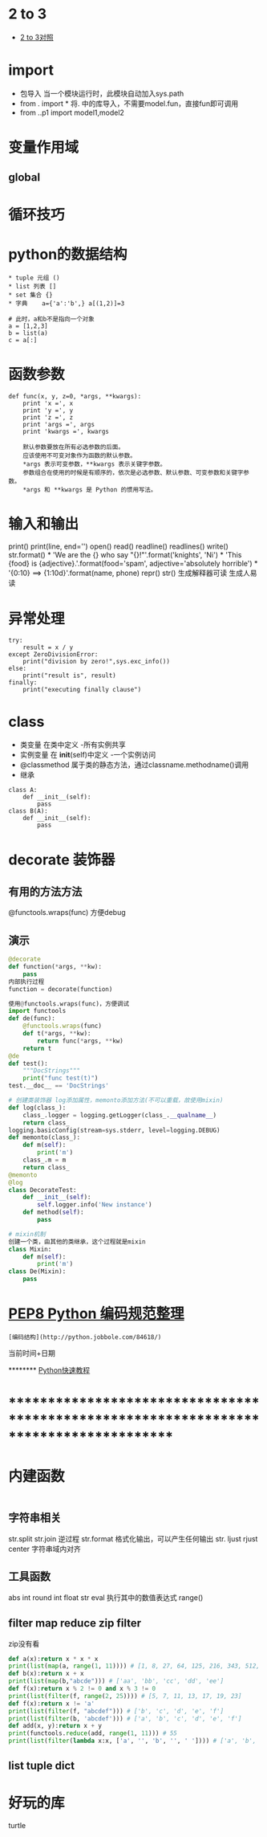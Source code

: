 # 2 to 3
* [2 to 3对照](http://www.diveintopython3.net/porting-code-to-python-3-with-2to3.html)


# import 
* 包导入 当一个模块运行时，此模块自动加入sys.path
* from . import *
    将. 中的库导入，不需要model.fun，直接fun即可调用
* from ..p1 import model1,model2

# 变量作用域
## global
# 循环技巧

# python的数据结构 
    * tuple 元组 ()
    * list 列表 []
    * set 集合 {}
    * 字典    a={'a':'b',} a[(1,2)]=3
```
# 此时，a和b不是指向一个对象
a = [1,2,3]
b = list(a)
c = a[:]
```
# 函数参数
```
def func(x, y, z=0, *args, **kwargs):
    print 'x =', x
    print 'y =', y
    print 'z =', z
    print 'args =', args
    print 'kwargs =', kwargs

    默认参数要放在所有必选参数的后面。
    应该使用不可变对象作为函数的默认参数。
    *args 表示可变参数，**kwargs 表示关键字参数。
    参数组合在使用的时候是有顺序的，依次是必选参数、默认参数、可变参数和关键字参数。
    *args 和 **kwargs 是 Python 的惯用写法。
```

# 输入和输出
print() print(line, end='')
open() read() readline() readlines() write()
str.format() 
    * 'We are the {} who say "{}!"'.format('knights', 'Ni')
    * 'This {food} is {adjective}.'.format(food='spam', adjective='absolutely horrible')
    * '{0:10} ==> {1:10d}'.format(name, phone)
repr() str()  生成解释器可读   生成人易读


# 异常处理
```
try:
    result = x / y
except ZeroDivisionError:
    print("division by zero!",sys.exc_info())
else:
    print("result is", result)
finally:
    print("executing finally clause")
```

# class
* 类变量 在类中定义                         -所有实例共享
* 实例变量 在 __init__(self)中定义  -一个实例访问
* @classmethod 属于类的静态方法，通过classname.methodname()调用
* 继承
```
class A:
    def __init__(self):
        pass
class B(A):
    def __init__(self):
        pass
```
# decorate 装饰器

## 有用的方法方法

@functools.wraps(func)  方便debug

## 演示
```python
@decorate
def function(*args, **kw):
    pass
内部执行过程
function = decorate(function)

使用@functools.wraps(func)，方便调试
import functools
def de(func):
    @functools.wraps(func)
    def t(*args, **kw):
        return func(*args, **kw)
    return t
@de
def test():
    """DocStrings"""
    print("func test(t)")
test.__doc__ == 'DocStrings'

# 创建类装饰器 log添加属性，memonto添加方法(不可以重载，故使用mixin)
def log(class_):
    class_.logger = logging.getLogger(class_.__qualname__)
    return class_
logging.basicConfig(stream=sys.stderr, level=logging.DEBUG)
def memonto(class_):
    def m(self):
        print('m')
    class_.m = m
    return class_
@memonto
@log
class DecorateTest:
    def __init__(self):
        self.logger.info('New instance')
    def method(self):
        pass

# mixin机制
创建一个类，由其他的类继承，这个过程就是mixin
class Mixin:
    def m(self):
        print('m')
class De(Mixin):
    pass
```

# [PEP8 Python 编码规范整理](https://www.douban.com/note/134971609/)
    [编码结构](http://python.jobbole.com/84618/)

当前时间+日期


******** [Python快速教程](http://www.cnblogs.com/vamei/archive/2012/09/13/2682778.html)


# *************************************************************************************

# 内建函数

```python

```
## 字符串相关

str.split str.join 逆过程
str.format 格式化输出，可以产生任何输出
str. ljust rjust center 字符串域内对齐

## 工具函数
abs int round 
int float str
eval 执行其中的数值表达式
range()

## filter map reduce zip filter
zip没有看

```python
def a(x):return x * x * x
print(list(map(a, range(1, 11)))) # [1, 8, 27, 64, 125, 216, 343, 512, 729, 1000]
def b(x):return x + x
print(list(map(b,"abcde"))) # ['aa', 'bb', 'cc', 'dd', 'ee']
def f(x):return x % 2 != 0 and x % 3 != 0
print(list(filter(f, range(2, 25)))) # [5, 7, 11, 13, 17, 19, 23]
def f(x):return x != 'a'
print(list(filter(f, "abcdef"))) # ['b', 'c', 'd', 'e', 'f']
print(list(filter(b, 'abcdef'))) # ['a', 'b', 'c', 'd', 'e', 'f']
def add(x, y):return x + y
print(functools.reduce(add, range(1, 11))) # 55
print(list(filter(lambda x:x, ['a', '', 'b', '', ' ']))) # ['a', 'b', ' ']
```

## list tuple dict

# 好玩的库 
turtle
